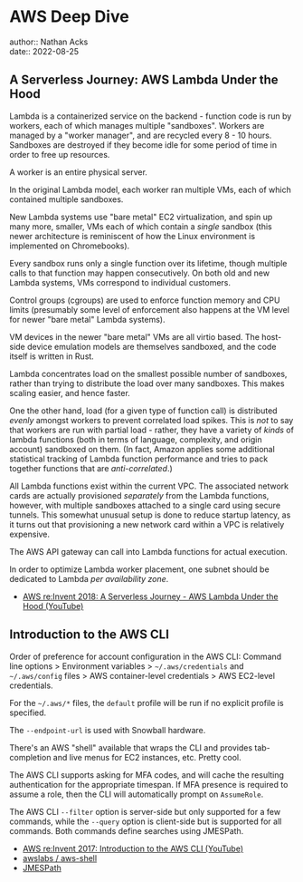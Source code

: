 # AWS Deep Dive

author:: Nathan Acks  
date:: 2022-08-25

## A Serverless Journey: AWS Lambda Under the Hood

Lambda is a containerized service on the backend - function code is run by workers, each of which manages multiple "sandboxes". Workers are managed by a "worker manager", and are recycled every 8 - 10 hours. Sandboxes are destroyed if they become idle for some period of time in order to free up resources.

A worker is an entire physical server.

In the original Lambda model, each worker ran multiple VMs, each of which contained multiple sandboxes.

New Lambda systems use "bare metal" EC2 virtualization, and spin up many more, smaller, VMs each of which contain a *single* sandbox (this newer architecture is reminiscent of how the Linux environment is implemented on Chromebooks).

Every sandbox runs only a single function over its lifetime, though multiple calls to that function may happen consecutively. On both old and new Lambda systems, VMs correspond to individual customers.

Control groups (cgroups) are used to enforce function memory and CPU limits (presumably some level of enforcement also happens at the VM level for newer "bare metal" Lambda systems).

VM devices in the newer "bare metal" VMs are all virtio based. The host-side device emulation models are themselves sandboxed, and the code itself is written in Rust.

Lambda concentrates load on the smallest possible number of sandboxes, rather than trying to distribute the load over many sandboxes. This makes scaling easier, and hence faster.

One the other hand, load (for a given type of function call) is distributed *evenly* amongst workers to prevent correlated load spikes. This is *not* to say that workers are run with partial load - rather, they have a variety of *kinds* of lambda functions (both in terms of language, complexity, and origin account) sandboxed on them. (In fact, Amazon applies some additional statistical tracking of Lambda function performance and tries to pack together functions that are *anti-correlated*.)

All Lambda functions exist within the current VPC. The associated network cards are actually provisioned *separately* from the Lambda functions, however, with multiple sandboxes attached to a single card using secure tunnels. This somewhat unusual setup is done to reduce startup latency, as it turns out that provisioning a new network card within a VPC is relatively expensive.

The AWS API gateway can call into Lambda functions for actual execution.

In order to optimize Lambda worker placement, one subnet should be dedicated to Lambda *per availability zone*.

* [AWS re:Invent 2018: A Serverless Journey - AWS Lambda Under the Hood (YouTube)](https://youtu.be/3qln2u1Vr2E)

## Introduction to the AWS CLI

Order of preference for account configuration in the AWS CLI: Command line options > Environment variables > `~/.aws/credentials` and `~/.aws/config` files > AWS container-level credentials > AWS EC2-level credentials.

For the `~/.aws/*` files, the `default` profile will be run if no explicit profile is specified.

The `--endpoint-url` is used with Snowball hardware.

There's an AWS "shell" available that wraps the CLI and provides tab-completion and live menus for EC2 instances, etc. Pretty cool.

The AWS CLI supports asking for MFA codes, and will cache the resulting authentication for the appropriate timespan. If MFA presence is required to assume a role, then the CLI will automatically prompt on `AssumeRole`.

The AWS CLI `--filter` option is server-side but only supported for a few commands, while the `--query` option is client-side but is supported for all commands. Both commands define searches using JMESPath.

* [AWS re:Invent 2017: Introduction to the AWS CLI (YouTube)](https://youtu.be/QdzV04T_kec)
* [awslabs / aws-shell](https://github.com/awslabs/aws-shell)
* [JMESPath](https://jmespath.org/)

<!--

## HTTP Desync Attacks

xxx

* [HTTP Desync Attacks: Smashing into the Cell Next Door (DEF CON 27)](https://www.youtube.com/watch?v=w-eJM2Pc0KI)

## AWS IAM Policies in a Nutshell

xxx

* [AWS IAM Policies in a Nutshell](https://start.jcolemorrison.com/aws-iam-policies-in-a-nutshell/)

## AWS IAM Privilege Escalation: Methods and Mitigation

xxx

* [AWS IAM Privilege Escalation - Methods and Mitigation](https://rhinosecuritylabs.com/aws/aws-privilege-escalation-methods-mitigation/)

## Amazon API Gateway

xxx

* [Amazon API Gateway: Developer Guide](https://docs.aws.amazon.com/apigateway/latest/developerguide/welcome.html)

## AWS KMS Cryptographic Details

xxx

* [AWS KMS Cryptographic Details](https://docs.aws.amazon.com/kms/latest/cryptographic-details/intro.html)

## AWS Well-Architected Framework

xxx

* [AWS Well-Architected Framework](https://docs.aws.amazon.com/wellarchitected/latest/framework/welcome.html)

## Signature Version 4 Signing Process

xxx

* [Signature Version 4 signing process](https://docs.aws.amazon.com/general/latest/gr/signature-version-4.html)

## AWS Networking Example

xxx

* [AWS - Networking Example](https://ardsec.blogspot.com/2018/09/networking-in-aws.html)

## AWS Developer Tools

xxx

* [AWS - Developer Tools](https://ardsec.blogspot.com/2018/09/devops-in-aws.html)

## AWS Compute Services

xxx

* [AWS - Compute Services](https://ardsec.blogspot.com/2019/05/aws-compute-services.html)

## AWS Container Services

xxx

* [AWS - Container Services](https://ardsec.blogspot.com/2019/05/aws-compute-container-services.html)

## AWS Storage Services

xxx

* [AWS - Storage Services](https://ardsec.blogspot.com/2019/05/aws-storage-services.html)

## AWS Database Services

xxx

* [AWS - Database Services](https://ardsec.blogspot.com/2019/05/aws-database-services.html)

## AWS Migration Services

xxx

* [AWS - Migration Services](https://ardsec.blogspot.com/2019/05/aws-migration-service.html)

## AWS Networking Services

xxx

* [AWS - Networking Services](https://ardsec.blogspot.com/2019/05/aws-networking-services.html)

## AWS Security, Identity, and Compliance

xxx

* [AWS - Security, Identity, and Compliance](https://ardsec.blogspot.com/2019/06/aws-security-identity-and-compliance.html)

-->

<!-- (Walk through Learning Path 2 on the internal wiki.) -->

<!-- Finish up the TryHackMe: Jr. Penetration Tester "Supplements" -->

<!--

## PortSwigger Web Security Academy

(There are 210 total labs. I should try to do them all.)

(Maybe I should just get the Burp Suite Certified Practitioner at this point? See: <https://portswigger.net/web-security/certification>.)

* [PortSwigger: Web Security Academy](https://portswigger.net/web-security/learning-path)

### SQL Injection

### Authentication

### Directory Traversal

### Command Injection

### Business Logic Vulnerabilities

### Information Disclosure

### Access Control

### File Upload Vulnerabilities

### Server-Side Request Forgery (SSRF)

### XXE Injection

### Cross-Site Scripting (XSS)

### Cross-Site Request Forgery (CSRF)

### Cross-Origin Resource Sharing (CORS)

### Clickjacking

### DOM-Based Vulnerabilites

### WebSockets

### Insecure Deserialization

### Server-Side Template Injection

### Web Cache Poisoning

### HTTP Host Header Attacks

### HTTP Request Smuggling

### OAuth Authentication

-->

<!-- Resume my normally planned learning path. -->

